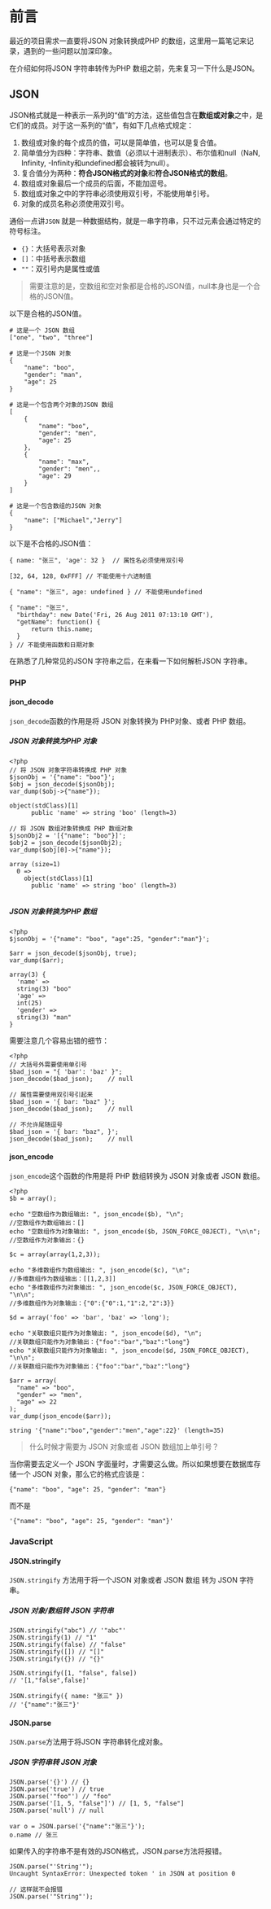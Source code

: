 # 前言
最近的项目需求一直要将JSON 对象转换成PHP 的数组，这里用一篇笔记来记录，遇到的一些问题以加深印象。

在介绍如何将JSON 字符串转传为PHP 数组之前，先来复习一下什么是JSON。
## JSON

JSON格式就是一种表示一系列的“值”的方法，这些值包含在**数组或对象**之中，是它们的成员。对于这一系列的“值”，有如下几点格式规定：

1. 数组或对象的每个成员的值，可以是简单值，也可以是复合值。
2. 简单值分为四种：字符串、数值（必须以十进制表示）、布尔值和null（NaN, Infinity, -Infinity和undefined都会被转为null）。
3. 复合值分为两种：**符合JSON格式的对象**和**符合JSON格式的数组**。
4. 数组或对象最后一个成员的后面，不能加逗号。
5. 数组或对象之中的字符串必须使用双引号，不能使用单引号。
6. 对象的成员名称必须使用双引号。

通俗一点讲`JSON` 就是一种数据结构，就是一串字符串，只不过元素会通过特定的符号标注。

* `{}`：大括号表示对象
* `[]`：中括号表示数组
* `""`：双引号内是属性或值

> 需要注意的是，空数组和空对象都是合格的JSON值，null本身也是一个合格的JSON值。

以下是合格的JSON值。
```
# 这是一个 JSON 数组
["one", "two", "three"]

# 这是一个JSON 对象
{
    "name": "boo",
    "gender": "man",
    "age": 25
}

# 这是一个包含两个对象的JSON 数组
[   
    {
        "name": "boo",
        "gender": "men",
        "age": 25
    },
    {
        "name": "max",
        "gender": "men",,
        "age": 29
    }
]

# 这是一个包含数组的JSON 对象
{
    "name": ["Michael","Jerry"]
}
```

以下是不合格的JSON值：

````
{ name: "张三", 'age': 32 }  // 属性名必须使用双引号

[32, 64, 128, 0xFFF] // 不能使用十六进制值

{ "name": "张三", age: undefined } // 不能使用undefined

{ "name": "张三",
  "birthday": new Date('Fri, 26 Aug 2011 07:13:10 GMT'),
  "getName": function() {
      return this.name;
  }
} // 不能使用函数和日期对象
````

在熟悉了几种常见的JSON 字符串之后，在来看一下如何解析JSON 字符串。

### PHP

#### json_decode

`json_decode`函数的作用是将 JSON  对象转换为 PHP对象、或者 PHP 数组。

##### JSON 对象转换为PHP 对象

```
<?php
// 将 JSON 对象字符串转换成 PHP 对象
$jsonObj = '{"name": "boo"}';
$obj = json_decode($jsonObj);
var_dump($obj->{"name"}); 

object(stdClass)[1]
      public 'name' => string 'boo' (length=3)

// 将 JSON 数组对象转换成 PHP 数组对象
$jsonObj2 = '[{"name": "boo"}]';
$obj2 = json_decode($jsonObj2);
var_dump($obj[0]->{"name"});

array (size=1)
  0 => 
    object(stdClass)[1]
      public 'name' => string 'boo' (length=3)
      
```

##### JSON 对象转换为PHP 数组

```
<?php
$jsonObj = '{"name": "boo", "age":25, "gender":"man"}';

$arr = json_decode($jsonObj, true);
var_dump($arr); 

array(3) {
  'name' =>
  string(3) "boo"
  'age' =>
  int(25)
  'gender' =>
  string(3) "man"
}
```

需要注意几个容易出错的细节：
```
<?php
// 大括号外需要使用单引号
$bad_json = "{ 'bar': 'baz' }";
json_decode($bad_json);    // null

// 属性需要使用双引号引起来
$bad_json = '{ bar: "baz" }';
json_decode($bad_json);    // null

// 不允许尾随逗号
$bad_json = '{ bar: "baz", }';
json_decode($bad_json);    // null

```

#### json_encode

`json_encode`这个函数的作用是将 PHP 数组转换为 JSON 对象或者 JSON 数组。

```
<?php
$b = array();

echo "空数组作为数组输出: ", json_encode($b), "\n"; 
//空数组作为数组输出：[]
echo "空数组作为对象输出: ", json_encode($b, JSON_FORCE_OBJECT), "\n\n"; 
//空数组作为对象输出：{}

$c = array(array(1,2,3));

echo "多维数组作为数组输出: ", json_encode($c), "\n";
//多维数组作为数组输出：[[1,2,3]]
echo "多维数组作为对象输出: ", json_encode($c, JSON_FORCE_OBJECT), "\n\n";      
//多维数组作为对象输出：{"0":{"0":1,"1":2,"2":3}}

$d = array('foo' => 'bar', 'baz' => 'long');

echo "关联数组只能作为对象输出: ", json_encode($d), "\n"; 
//关联数组只能作为对象输出：{"foo":"bar","baz":"long"}
echo "关联数组只能作为对象输出: ", json_encode($d, JSON_FORCE_OBJECT), "\n\n";      
//关联数组只能作为对象输出：{"foo":"bar","baz":"long"}

$arr = array(
  "name" => "boo",
  "gender" => "men",
  "age" => 22
);
var_dump(json_encode($arr));

string '{"name":"boo","gender":"men","age":22}' (length=35)
```
> 什么时候才需要为 JSON 对象或者 JSON 数组加上单引号？

当你需要去定义一个 JSON 字面量时，才需要这么做。所以如果想要在数据库存储一个 JSON 对象，那么它的格式应该是：

````
{"name": "boo", "age": 25, "gender": "man"}
````

而不是

```
'{"name": "boo", "age": 25, "gender": "man"}'
```

### JavaScript

#### JSON.stringify

`JSON.stringify` 方法用于将一个JSON 对象或者 JSON 数组 转为 JSON 字符串。

##### JSON 对象/数组转 JSON 字符串

```
JSON.stringify("abc") // '"abc"'
JSON.stringify(1) // "1"
JSON.stringify(false) // "false"
JSON.stringify([]) // "[]"
JSON.stringify({}) // "{}"

JSON.stringify([1, "false", false])
// '[1,"false",false]'

JSON.stringify({ name: "张三" })
// '{"name":"张三"}'
```

#### JSON.parse

`JSON.parse`方法用于将JSON 字符串转化成对象。

##### JSON 字符串转 JSON 对象

```
JSON.parse('{}') // {}
JSON.parse('true') // true
JSON.parse('"foo"') // "foo"
JSON.parse('[1, 5, "false"]') // [1, 5, "false"]
JSON.parse('null') // null

var o = JSON.parse('{"name":"张三"}');
o.name // 张三
```

如果传入的字符串不是有效的JSON格式，JSON.parse方法将报错。

```
JSON.parse("'String'");
Uncaught SyntaxError: Unexpected token ' in JSON at position 0

// 这样就不会报错
JSON.parse('"String"');	
```
